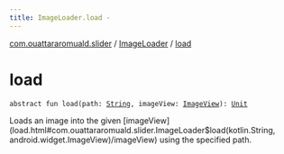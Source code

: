 ```yaml
---
title: ImageLoader.load - 
---
```


[com.ouattararomuald.slider](../index.html) / [ImageLoader](index.html) / [load](./load.html)

# load

`abstract fun load(path: `[`String`](https://kotlinlang.org/api/latest/jvm/stdlib/kotlin/-string/index.html)`, imageView: `[`ImageView`](https://developer.android.com/reference/android/widget/ImageView.html)`): `[`Unit`](https://kotlinlang.org/api/latest/jvm/stdlib/kotlin/-unit/index.html)

Loads an image into the given [imageView](load.html#com.ouattararomuald.slider.ImageLoader$load(kotlin.String, android.widget.ImageView)/imageView) using the specified path.

